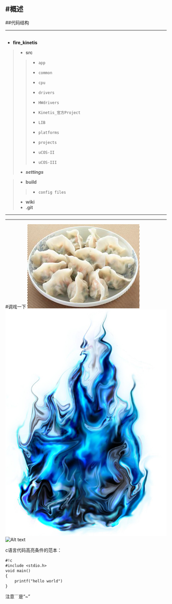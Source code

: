 #概述
---------------------
##代码结构
**************************
##
* **fire_kinetis**

>+ **src**
>>- 	app
>>- 	common
>>- 	cpu
>>- 	drivers
>>- 	HWdrivers
>>- 	Kinetis_官方Project
>>- 	LIB
>>- 	platforms
>>- 	projects
>>- 	uCOS-II
>>- 	uCOS-III 
>+ ***settings***
	 
>+ **build**
>>- 	config files
>+ **wiki**
>+ **.git**
*****************************
********************************
#调戏一下
![](./饺子.jpg)
![Alt text](./鬼火.jpg)
![Alt text](https://drive.google.com/uc?export=view&id=0Bz3OUm_DrURoeU5ZaFZNbm5GSDg)


c语言代码高亮条件的范本：
```
#!c
#include <stdio.h>
void main()
{
	printf("hello world")
}
```
注意```是“~”